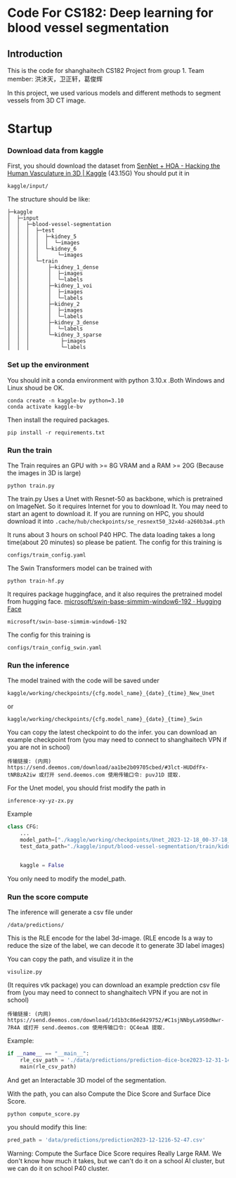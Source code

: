 # Code For CS182: Deep learning for blood vessel segmentation
## Introduction
This is the code for shanghaitech CS182 Project from group 1. 
Team member: 洪沐天，卫正轩，葛俊辉

In this project, we used various models and different methods to segment vessels from 3D CT image.

# Startup
### Download data from kaggle
First, you should download the dataset from [SenNet + HOA - Hacking the Human Vasculature in 3D | Kaggle](https://www.kaggle.com/competitions/blood-vessel-segmentation/data) (43.15G)
You should put it in
```
kaggle/input/
```
The structure should be like:
```
├─kaggle
│  ├─input
│  │  ├─blood-vessel-segmentation
│  │  │  ├─test
│  │  │  │  ├─kidney_5
│  │  │  │  │  └─images
│  │  │  │  └─kidney_6
│  │  │  │      └─images
│  │  │  └─train
│  │  │      ├─kidney_1_dense
│  │  │      │  ├─images
│  │  │      │  └─labels
│  │  │      ├─kidney_1_voi
│  │  │      │  ├─images
│  │  │      │  └─labels
│  │  │      ├─kidney_2
│  │  │      │  ├─images
│  │  │      │  └─labels
│  │  │      ├─kidney_3_dense
│  │  │      │  └─labels
│  │  │      └─kidney_3_sparse
│  │  │          ├─images
│  │  │          └─labels
```
### Set up the environment
You should init a conda environment with python 3.10.x .Both Windows and Linux shoud be OK.
```command
conda create -n kaggle-bv python=3.10
conda activate kaggle-bv
```

Then install the required packages.
```command
pip install -r requirements.txt
```

### Run the train
The Train requires an GPU with >= 8G VRAM and a RAM >= 20G (Because the images in 3D is large)
```
python train.py
```
The train.py Uses a Unet with Resnet-50 as backbone, which is pretrained on ImageNet. So it requires Internet for you to download It. You may need to start an agent to download it.
If you are running on HPC, you should download it into `.cache/hub/checkpoints/se_resnext50_32x4d-a260b3a4.pth` 

It runs about 3 hours on school P40 HPC. The data loading takes a long time(about 20 minutes) so please be patient.
The config for this training is
```
configs/traim_config.yaml
```

The Swin Transformers model can be trained with 
```
python train-hf.py
```
It requires package huggingface, and it also requires the pretrained model from hugging face.
[microsoft/swin-base-simmim-window6-192 · Hugging Face](https://huggingface.co/microsoft/swin-base-simmim-window6-192)
```
microsoft/swin-base-simmim-window6-192
```
The config for this training is
```
configs/train_config_swin.yaml
```
### Run the inference
The model trained with the code will be saved under 
```
kaggle/working/checkpoints/{cfg.model_name}_{date}_{time}_New_Unet
```
or
```
kaggle/working/checkpoints/{cfg.model_name}_{date}_{time}_Swin
```
You can copy the latest checkpoint to do the infer.
you can download an example checkpoint from
(you may need to connect to shanghaitech VPN if you are not in school)
```
传输链接: (内网) https://send.deemos.com/download/aa1be2b09705cbed/#3lct-HUDdfFx-tNRBzA2iw 或打开 send.deemos.com 使用传输口令: puvJ1D 提取.
```
For the Unet model, you should frist modify the path in 
```
inference-xy-yz-zx.py
```
Example
```python
class CFG:
	...
    model_path=["./kaggle/working/checkpoints/Unet_2023-12-18_00-37-18_epoch_21.pt"]
    test_data_path="./kaggle/input/blood-vessel-segmentation/train/kidney_2"


    kaggle = False
```
You only need to modify the model_path.

### Run the score compute
The inference will generate a csv file under
```
/data/predictions/
```
This is the RLE encode for the label 3d-image. (RLE encode Is a way to reduce the size of the label, we can decode it to generate 3D label images)

You can copy the path, and visulize it in the 
```
visulize.py
```
(It requires vtk package)
you can download an example predction csv file from
(you may need to connect to shanghaitech VPN if you are not in school)
```
传输链接: (内网) https://send.deemos.com/download/1d1b3c86ed429752/#C1sjNNbyLa9S0dNwr-7R4A 或打开 send.deemos.com 使用传输口令: QC4eaA 提取.
```
Example:
```python
if __name__ == "__main__":
    rle_csv_path = './data/predictions/prediction-dice-bce2023-12-31-14-37-31.csv'
    main(rle_csv_path)
```

And get an Interactable 3D model of the segmentation.

With the path, you can also Compute the Dice Score and Surface Dice Score.
```
python compute_score.py
```
you should modify this line:
```python
pred_path = 'data/predictions/prediction2023-12-1216-52-47.csv'
```

Warning: Compute the Surface Dice Score requires Really Large RAM. We don't know how much it takes, but we can't do it on a school AI cluster, but we can do it on school P40 cluster.